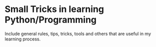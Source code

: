 # Small Tricks in learning Python/Programming

Include general rules, tips, tricks, tools and others that are useful in my learning process.
